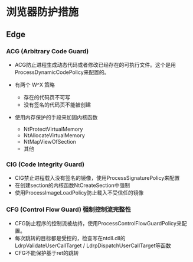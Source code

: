 # 浏览器防护措施


## Edge

### ACG (Arbitrary Code Guard)

- ACG防止进程生成动态代码或者修改已经存在的可执行文件。这个是用ProcessDynamicCodePolicy来配置的。

- 有两个 W^X 策略
    - 存在的代码页不可写
    - 没有签名的代码页不能被创建
- 使用内存保护的手段来加固内核函数
    - NtProtectVirtualMemory
    - NtAllocateVirtualMemory
    - NtMapViewOfSection
    - 其他

### CIG (Code Integrity Guard)

- CIG禁止进程载入没有签名的镜像，使用ProcessSignaturePolicy来配置
- 在创建section的内核函数NtCreateSection中强制
- 使用ProcessImageLoadPolicy防止载入不受信任的镜像

### CFG (Control Flow Guard) 强制控制流完整性

- CFG防止程序的控制流被劫持，使用ProcessControlFlowGuardPolicy来配置。
- 每次跳转的目标都是受控的，检查写在ntdll.dll的LdrpValidateUserCallTarget / LdrpDispatchUserCallTarget等函数
- CFG不能保护基于ret的跳转
